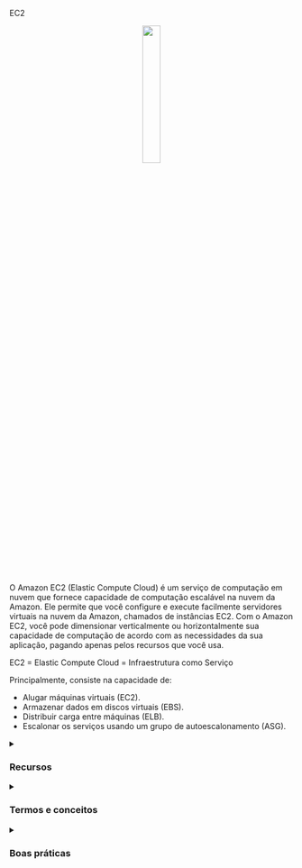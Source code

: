 EC2

<div align="center">
  <img src="https://cdn.freebiesupply.com/logos/large/2x/aws-ec2-logo-svg-vector.svg" width="25%">
</div>

O Amazon EC2 (Elastic Compute Cloud) é um serviço de computação em nuvem que fornece capacidade de computação escalável na nuvem da Amazon. Ele permite que você configure e execute facilmente servidores virtuais na nuvem da Amazon, chamados de instâncias EC2. Com o Amazon EC2, você pode dimensionar verticalmente ou horizontalmente sua capacidade de computação de acordo com as necessidades da sua aplicação, pagando apenas pelos recursos que você usa.

EC2 = Elastic Compute Cloud = Infraestrutura como Serviço

Principalmente, consiste na capacidade de:
<ul>
    <li>Alugar máquinas virtuais (EC2).</li>
    <li>Armazenar dados em discos virtuais (EBS).</li>
    <li>Distribuir carga entre máquinas (ELB).</li>
    <li>Escalonar os serviços usando um grupo de autoescalonamento (ASG).</li>
</ul>

<details><summary> <h3>Recursos</h3></summary>
<ul>
    <li><b>Elasticidade:</b> O EC2 permite escalar verticalmente ou horizontalmente a capacidade de computação de acordo com as necessidades da sua aplicação.</li>
    <li><b>Flexibilidade:</b> O EC2 oferece uma ampla seleção de tipos de instância, sistemas operacionais, bancos de dados e outras opções de software para você escolher.</li>
    <li><b>Integração com outros serviços AWS:</b> O EC2 pode ser facilmente integrado com outros serviços AWS, como o Amazon S3, Elastic Load Balancing, Amazon RDS e outros.</li>
    <li><b>Segurança:</b> O EC2 oferece recursos avançados de segurança, como isolamento de instância, criptografia de dados, autenticação de usuário e muito mais.</li>
    <li><b>Gerenciamento:</b> O EC2 permite que você gerencie facilmente suas instâncias, com recursos como o Amazon EC2 Auto Scaling e o Amazon EC2 Systems Manager.</li>
</ul> 
</details>

<details><summary> <h3>Termos e conceitos</h3></summary>
<ul>
<li><b>Opções de Dimensionamento e Configurações:</b> As instâncias EC2 são servidores virtuais configuráveis que você pode iniciar na nuvem da Amazon:
    <ul>
        <li><b>Sistema Operacional (SO):</b> Linux, Windows ou Mac OS</li>
        <li>Quantidade de poder computacional e núcleos (CPU).</li>
        <li>Quantidade de memória de acesso aleatório (RAM).</li>
        <li>Quantidade de espaço de armazenamento:
            <ul>
                <li>Anexado à rede (EBS & EFS)</li>
                <li>Hardware (EC2 Instance Store)</li>
            </ul>
        </li>
        <li><b>Placa de rede:</b> velocidade da placa, Endereço IP público</li>
        <li><b>Grupo de Segurança (Regras de Firewall):</b>
            <ul>
                <li>Os Grupos de Segurança são fundamentais para a segurança de rede na AWS</li>
                <li>Eles controlam como o tráfego é permitido para dentro ou fora da Instância EC2:
                    <div align="center"> 
                        <img src="https://thumbs2.imgbox.com/a8/54/cSs3kUS3_t.png" />  
                    </div>
                </li>
                <li>Os Grupos de Segurança contêm <b>regras de permitir</b></li>
                <li>As regras dos Grupos de Segurança podem fazer referência a IP ou a outro Grupo de Segurança</li>
                <li>Os Grupos de Segurança atuam como um "firewall" nas instâncias EC2</li>
                <li>Eles regulam:  
                    <ul>
                        <li>Acesso às Portas</li>
                        <li>Faixas de IP autorizadas - IPv4 e IPv6</li>
                        <li>Controle de rede de entrada (de outros para a instância)</li>
                        <li>Controle de rede de saída (da instância para outros)</li>
                        <div align="center"> 
                            <img src="https://thumbs2.imgbox.com/9a/83/wrbTRumK_t.png" />  
                            <hr/>
                            Origem representa um intervalo de endereços IP e 0.0.0.0/0 significa que tudo pode acessar
                            (Isso é uma ilustração. Não compartilhe suas informações específicas)
                          <hr/>
                          Então, temos nossa instância EC2 e ela tem um Grupo de Segurança permitir anexado a ela,
                          que possui regras de entrada e regras de saída. Então, nosso computador será autorizado em, digamos, a                             porta 22. Assim, o tráfego pode passar do nosso computador para a instância EC2, mas o computador de                             outra pessoa, que não está usando meu endereço IP porque eles não moram onde eu moro (não possuem o                                mesmo IP), se tentarem acessar nossa instância EC2, eles não conseguirão, porque o firewall vai                                 bloquear e ocorrerá um timeout. Então, para as regras de saída, por padrão, nossa instância EC2 para                             qualquer Grupo de Segurança vai, por padrão, permitir qualquer tráfego saindo dela. Assim, se nossa                               instância EC2 tentar acessar um site e iniciar uma conexão, isso será permitido pelo Grupo de Segurança:
                          <img src="https://thumbs2.imgbox.com/c2/8a/AZQDOhCd_t.png" /> 
                          (Esses são os conceitos básicos de como o firewall funciona)
                          <hr/>
                          Sobre outros grupos de segurança. Então, temos uma instância EC2, e ela tem um grupo de segurança, que eu chamo de grupo número um, e as regras de entrada basicamente dizem que estou autorizando o grupo de segurança número um na entrada e o grupo de segurança número dois. Então, por que faríamos isso?
                          Bem, se lançarmos outra instância EC2 e ela tiver o grupo de segurança dois anexado a ela, usando a regra de grupo de segurança, basicamente permitimos que nossa instância EC2 se conecte diretamente na porta que decidimos para nossa primeira instância EC2.
                          Da mesma forma, se tivermos outra instância EC2 com o grupo de segurança um anexado, também autorizamos esta a se comunicar diretamente com nossas instâncias. E, independentemente do IP de nossas instâncias EC2, porque elas têm o grupo de segurança certo anexado a elas, podem se comunicar diretamente com outras instâncias. E isso é ótimo porque não faz você pensar em IPs o tempo todo. Assim como se tivermos outra instância EC2 talvez com o grupo de segurança número três anexado a ela, bem, como o grupo número três não foi autorizado nas regras de entrada do grupo de segurança número um, então está sendo negado e as coisas não funcionam. Isso é um recurso um pouco avançado, mas pode ser útil com balanceadores de carga:
                          <br/>
                          <img src="https://thumbs2.imgbox.com/c0/b8/HkkUiFUb_t.png" />  
                          </div> 
                          A notação "203.0.113.0/24" em CIDR representa um intervalo de endereços IP de 203.0.113.0 a 203.0.113.255. O "/24" indica que os primeiros 24 bits são a parte da rede, e os 8 bits restantes estão disponíveis para endereços de host.
                          Portanto, quando você especifica "203.0.113.0/24" como a origem na regra do seu grupo de segurança, ela abrange todos os endereços IP de 203.0.113.0 a 203.0.113.255, inclusivamente. Portanto, tanto 203.0.113.001 quanto 203.0.113.002 fazem parte deste intervalo.
                          <br/>
                          <ul>
                              Para esclarecer:
                              <li>203.0.113.0 é o endereço de rede.</li>
                              <li>203.0.113.255 é o endereço de transmissão.</li>
                              <li>O intervalo de endereços IP utilizáveis vai de 203.0.113.1 a 203.0.113.254.</li>
                              <li>Endereços IP fora desse intervalo, como 203.0.114.0, não são aceitáveis.</li>
                          </ul>
                        </div>
                    </ul>
                </li>
               <li>Restrito a uma combinação de região / VPC</li>
               <li>Existe "fora" da EC2 - se o tráfego for bloqueado, a instância EC2 não o verá</li>
               <li>É recomendável manter um grupo de segurança separado para acesso SSH</li>
               <li>Se sua aplicação não estiver acessível (timeout), então é um problema no grupo de segurança</li>
               <li>Se sua aplicação apresentar um erro de "conexão recusada", então é um erro na aplicação ou ela não foi iniciada</li>
               <li>Todo o tráfego de entrada é bloqueado por padrão</li>
               <li>Todo o tráfego de saída é autorizado por padrão</li>
              <li>Portas Clássicas para Conhecer
                  <ul>
                      <li>22 = SSH (Secure Shell) - fazer login em uma instância Linux.</li>
                      <li>21 = FTP (File Transfer Protocol) - enviar arquivos para um compartilhamento de arquivos.</li>
                      <li>22 = SFTP (Secure File Transfer Protocol) - enviar arquivos usando SSH.</li>
                      <li>80 = HTTP (Hypertext Transfer Protocol) - acessar sites não seguros.</li>
                      <li>443 = HTTPS (Hypertext Transfer Protocol Secure) - acessar sites seguros.</li>
                      <li>3389 = RDP (Remote Desktop Protocol) - fazer login em uma instância Windows.</li>
                  </ul>
              </li>
            </ul> 
        </li>
        <li><b>Script de inicialização (configurado no primeiro lançamento):</b> Dados do Usuário EC2.</li>
    </ul> 
</li>
<li><b>Imagens de AMI:</b> As imagens de AMI (Amazon Machine Image) são imagens pré-configuradas que você pode usar para iniciar instâncias EC2. Elas contêm o sistema operacional, o software necessário e as configurações da aplicação.</li>
<li>
    <b>Convenção:</b> A AWS segue a seguinte convenção de nomenclatura: <em>m</em><b>5</b>.2xlarge
    <ul>
        <li><em>m</em>: classe da instância</li>
        <li><b>5</b>: geração (a AWS as aprimora ao longo do tempo)</li>
        <li>2xlarge: tamanho dentro da classe da instância</li>
    </ul>
</li>
<li><b>Tipos de instância:</b> O EC2 oferece uma ampla seleção de tipos de instância, cada um com diferentes capacidades de CPU, memória, armazenamento e rede.
<div align="center"> 
<img src="https://media.geeksforgeeks.org/wp-content/uploads/20220322144908/typesofec2instances768x384.png" width="70%">  
</div>
<ul>
<li><b>Uso geral:</b> 
  <ul>
    <li>Equilíbrio de recursos de computação, memória e rede.</li> 
    <li>Indicado para servidores de aplicativo, jogos, backend, banco de dados pequenos.</li>
  </ul>
<div align="center"> 
<img src="https://thumbs2.imgbox.com/ac/37/XseN96S8_t.png">  
</div>
 </li>
<li><b>Otimizadas para computação:</b>  
  <ul>
    <li>Ideal para cargas de trabalho que exigem processadores de alto desempenho.</li> 
    <li>Pode ser usado para os mesmos casos de uso da categoria de uso geral mas quando se deseja um melhor desempenho.</li>
    <li>Ideal também para processamento em lote.</li>
<div align="center"> 
<img src="https://news.mit.edu/sites/default/files/styles/news_article__image_gallery/public/images/202001/MIT-Evaluating-Performance_0.jpg?itok=qVXPQAya" width="50%">  
</div>
  </ul>
 </li>
</li>
<li><b>Otimizadas para memória:</b> 
    <ul>
    <li>Projeto para alto desempenho no processamento de grandes quantidades de informações na memória.</li> 
    <li>Por exemplo, banco de dados de alto desempenho, processamento em tempo real de dados.</li>
<div align="center"> 
<img src="https://thumbs2.imgbox.com/85/bb/AEbPZHGd_t.png">  
</div>
  </ul>
</li>
<li><b>Computação acelerada:</b> 
  <ul>
    <li>Usa acelaração de hardware ou coprocessadores para executar algumas funções mais eficiente do que em um software executado direto na CPU.</li> 
    <li>Muito usado em Cálculo de ponto flutuante, processamento de gráficos e correspondência de padrões de dados.</li>
  </ul>
<div align="center"> 
<img src="https://thumbs2.imgbox.com/33/18/Sg9mLdO3_t.png">  
</div>
</li>
<li><b>Otimizadas para armazenamento:</b> 
  <ul>
    <li>Ideal para cargas de trabalho que exigem acesso de leitura e gravação com grande volume de dados.</li> 
    <li>Muito usado em Sistema de arquivos distribuídos, Data warehouse, sistema de processamento de transações on-line.</li>
<div align="center"> 
<img src="https://thumbs2.imgbox.com/76/f9/NAK8q2sT_t.png">  
</div>
  </ul>
</li>  
<a href="https://aws.amazon.com/ec2/instance-types/"/> Mais informações</a>
 </ul>
<li><b>Regiões:</b> O EC2 está disponível em várias regiões ao redor do mundo. Cada região é uma área geográfica independente, com várias zonas de disponibilidade para aumentar a resiliência e a disponibilidade.</li>
<li><b>Zonas de disponibilidade:</b> Cada região do EC2 tem várias zonas de disponibilidade, que são data centers separados fisicamente, mas conectados por uma rede de baixa latência e alta largura de banda.</li>
<li><b>Elastic IP:</b> Um Elastic IP é um endereço IP estático que você pode associar a uma instância EC2. Ele permite que você mantenha o mesmo endereço IP mesmo se a instância for interrompida ou reiniciada.</li>
<li><b>Load Balancers:</b> O EC2 oferece balanceadores de carga, que distribuem o tráfego de rede entre várias instâncias EC2 em uma região.</li>
</ul>
</details>

<details><summary> <h3>Boas práticas</h3></summary>
<ul>
   <li>Escolha o tipo de instância apropriado com base nas necessidades de recursos computacionais e na carga de trabalho esperada:
      <ul>
          <li>Instâncias Sob Demanda - carga de trabalho curta, precificação previsível, pagamento por segundo</li>
          <li>Reservadas (1 e 3 anos)
              <ul>
                  <li>Instâncias Reservadas - cargas de trabalho longas</li>
                  <li>Instâncias Reservadas Conversíveis - cargas de trabalho longas com instâncias flexíveis</li>
              </ul>
          </li>
          <li>Planos de Economia (1 e 3 anos) - compromisso com uma quantidade de uso, carga de trabalho longa</li>
          <li>Instâncias Spot - cargas de trabalho curtas, econômicas, podem perder instâncias (menos confiáveis)</li>
          <li>Hosts Dedicados - reserve um servidor físico inteiro, controle o posicionamento da instância</li>
          <li>Instâncias Dedicadas - nenhum outro cliente compartilhará seu hardware</li>
          <li>Reservas de Capacidade - reserve capacidade em uma Zona de Disponibilidade específica por qualquer duração</li>
      </ul>
  </li> 
  <li>Configurar grupos de segurança para restringir o acesso à instância</li>
  <li>Usar chaves SSH para autenticar o acesso à instância</li>
  <li>Implementar backups regulares da instância para proteger dados críticos</li>
  <li>Monitorar o uso da instância e definir alertas para anomalias ou problemas de desempenho</li>
  <li>Usar o Elastic Load Balancing para distribuir a carga de trabalho entre várias instâncias e melhorar a disponibilidade</li>
  <li>Usar o Auto Scaling para aumentar ou diminuir a capacidade de instância com base na demanda de carga de trabalho, permitindo que a infraestrutura se ajuste automaticamente à demanda dos usuários</li>
  <li>Configurar as opções de segurança, como o CloudTrail e o CloudWatch, para monitorar e auditar o acesso à instância e proteger contra ameaças de segurança</li>
</ul>
</details>
